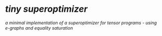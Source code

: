 # _tiny superoptimizer_

_a minimal implementation of a superoptimizer for tensor programs - using e-graphs and equality saturation_
